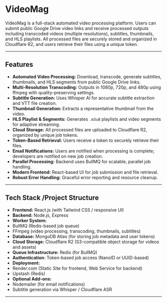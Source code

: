 # VideoMag

VideoMag is a full-stack automated video processing platform. Users can submit public Google Drive video links and receive processed outputs including transcoded videos (multiple resolutions), subtitles, thumbnails, and HLS playlists. All processed files are securely stored and organized in Cloudflare R2, and users retrieve their files using a unique token.

---

## Features

- **Automated Video Processing:** Download, transcode, generate subtitles, thumbnails, and HLS segments from public Google Drive links.
- **Multi-Resolution Transcoding:** Outputs in 1080p, 720p, and 480p using ffmpeg with quality-preserving settings.
- **Subtitle Generation:** Uses Whisper AI for accurate subtitle extraction and VTT file creation.
- **Thumbnail Generation:** Extracts a representative thumbnail from the video.
- **HLS Playlist & Segments:** Generates `.m3u8` playlists and video segments for adaptive streaming.
- **Cloud Storage:** All processed files are uploaded to Cloudflare R2, organized by unique job tokens.
- **Token-Based Retrieval:** Users receive a token to securely retrieve their files.
- **Email Notifications:** Users are notified when processing is complete; developers are notified on new job creation.
- **Parallel Processing:** Backend uses BullMQ for scalable, parallel job handling.
- **Modern Frontend:** React-based UI for job submission and file retrieval.
- **Robust Error Handling:** Graceful error reporting and resource cleanup.

---

## Tech Stack /Project Structure

- **Frontend:** React.js (with Tailwind CSS / responsive UI)
- **Backend:** Node.js, Express
- **Worker System:**
-    BullMQ (Redis-based job queue)
-    FFmpeg (video processing, transcoding, thumbnails, subtitles)
- **Database:** MongoDB Atlas (for storing job metadata and user tokens)
- **Cloud Storage:** Cloudflare R2 (S3-compatible object storage for videos and assets)
- **Queue Infrastructure:** Redis (for BullMQ)
- **Authentication**: Token-based job access (NanoID or UUID-based)
- **Deployment:**
-   Render.com (Static Site for frontend, Web Service for backend)
-   Upstash (Redis)
- **Optional Add-ons:**
-   Nodemailer (for email notifications)
-   Subtitle generation via Whisper / Cloudflare ASR


---
